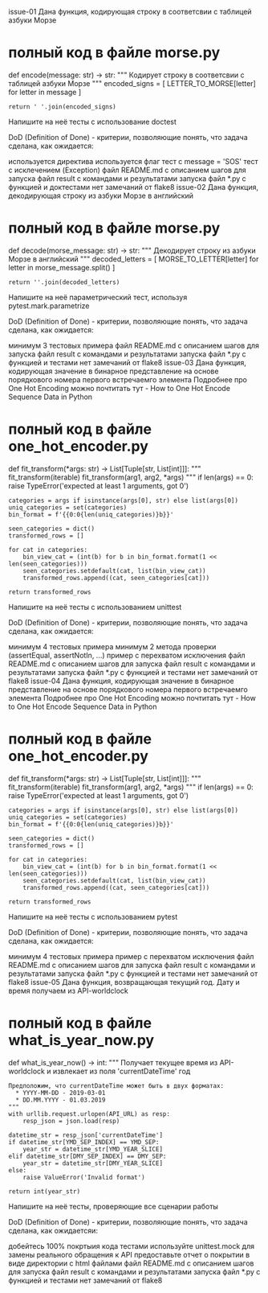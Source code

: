
issue-01
Дана функция, кодирующая строку в соответсвии с таблицей азбуки Морзе

# полный код в файле morse.py
def encode(message: str) -> str:
    """
    Кодирует строку в соответсвии с таблицей азбуки Морзе
    """
    encoded_signs = [
        LETTER_TO_MORSE[letter] for letter in message
    ]

    return ' '.join(encoded_signs)
Напишите на неё тесты с использование doctest

DoD (Definition of Done) - критерии, позволяющие понять, что задача сделана, как ожидается:

используется директива
используется флаг
тест с message = 'SOS'
тест с исклечением (Exception)
файл README.md с описанием шагов для запуска
файл result с командами и результатами запуска
файл *.py с функцией и доктестами
нет замечаний от flake8
issue-02
Дана функция, декодирующая строку из азбуки Морзе в английский

# полный код в файле morse.py
def decode(morse_message: str) -> str:
    """
    Декодирует строку из азбуки Морзе в английский
    """
    decoded_letters = [
        MORSE_TO_LETTER[letter] for letter in morse_message.split()
    ]

    return ''.join(decoded_letters)
Напишите на неё параметрический тест, используя pytest.mark.parametrize

DoD (Definition of Done) - критерии, позволяющие понять, что задача сделана, как ожидается:

минимум 3 тестовых примера
файл README.md с описанием шагов для запуска
файл result с командами и результатами запуска
файл *.py с функцией и тестами
нет замечаний от flake8
issue-03
Дана функция, кодирующая значение в бинарное представление на основе порядкового номера первого встречаемго элемента
Подробнее про One Hot Encoding можно почтитать тут - How to One Hot Encode Sequence Data in Python

# полный код в файле one_hot_encoder.py
def fit_transform(*args: str) -> List[Tuple[str, List[int]]]:
    """
    fit_transform(iterable)
    fit_transform(arg1, arg2, *args)
    """
    if len(args) == 0:
        raise TypeError('expected at least 1 arguments, got 0')

    categories = args if isinstance(args[0], str) else list(args[0])
    uniq_categories = set(categories)
    bin_format = f'{{0:0{len(uniq_categories)}b}}'

    seen_categories = dict()
    transformed_rows = []

    for cat in categories:
        bin_view_cat = (int(b) for b in bin_format.format(1 << len(seen_categories)))
        seen_categories.setdefault(cat, list(bin_view_cat))
        transformed_rows.append((cat, seen_categories[cat]))

    return transformed_rows
Напишите на неё тесты с использованием unittest

DoD (Definition of Done) - критерии, позволяющие понять, что задача сделана, как ожидается:

минимум 4 тестовых примера
минимум 2 метода проверки (assertEqual, assertNotIn, ...)
пример с перехватом исключения
файл README.md с описанием шагов для запуска
файл result с командами и результатами запуска
файл *.py с функцией и тестами
нет замечаний от flake8
issue-04
Дана функция, кодирующая значение в бинарное представление на основе порядкового номера первого встречаемго элемента
Подробнее про One Hot Encoding можно почтитать тут - How to One Hot Encode Sequence Data in Python

# полный код в файле one_hot_encoder.py
def fit_transform(*args: str) -> List[Tuple[str, List[int]]]:
    """
    fit_transform(iterable)
    fit_transform(arg1, arg2, *args)
    """
    if len(args) == 0:
        raise TypeError('expected at least 1 arguments, got 0')

    categories = args if isinstance(args[0], str) else list(args[0])
    uniq_categories = set(categories)
    bin_format = f'{{0:0{len(uniq_categories)}b}}'

    seen_categories = dict()
    transformed_rows = []

    for cat in categories:
        bin_view_cat = (int(b) for b in bin_format.format(1 << len(seen_categories)))
        seen_categories.setdefault(cat, list(bin_view_cat))
        transformed_rows.append((cat, seen_categories[cat]))

    return transformed_rows
Напишите на неё тесты с использованием pytest

DoD (Definition of Done) - критерии, позволяющие понять, что задача сделана, как ожидается:

минимум 4 тестовых примера
пример с перехватом исключения
файл README.md с описанием шагов для запуска
файл result с командами и результатами запуска
файл *.py с функцией и тестами
нет замечаний от flake8
issue-05
Дана функция, возвращающая текущий год. Дату и время получаем из API-worldclock

# полный код в файле what_is_year_now.py
def what_is_year_now() -> int:
    """
    Получает текущее время из API-worldclock и извлекает из поля 'currentDateTime' год

    Предположим, что currentDateTime может быть в двух форматах:
      * YYYY-MM-DD - 2019-03-01
      * DD.MM.YYYY - 01.03.2019
    """
    with urllib.request.urlopen(API_URL) as resp:
        resp_json = json.load(resp)

    datetime_str = resp_json['currentDateTime']
    if datetime_str[YMD_SEP_INDEX] == YMD_SEP:
        year_str = datetime_str[YMD_YEAR_SLICE]
    elif datetime_str[DMY_SEP_INDEX] == DMY_SEP:
        year_str = datetime_str[DMY_YEAR_SLICE]
    else:
        raise ValueError('Invalid format')

    return int(year_str)
Напишите на неё тесты, проверяющие все сценарии работы

DoD (Definition of Done) - критерии, позволяющие понять, что задача сделана, как ожидаетсяи:

добейтесь 100% покртыия кода тестами
используйте unittest.mock для замены реального обращения к API
предоставьте отчет о покрытии в виде директории с html файлами
файл README.md с описанием шагов для запуска
файл result с командами и результатами запуска
файл *.py с функцией и тестами
нет замечаний от flake8

